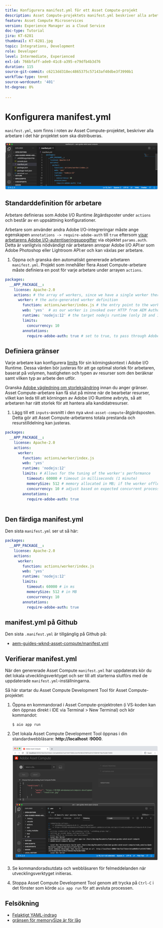 ```yaml
---
title: Konfigurera manifest.yml för ett Asset Compute-projekt
description: Asset Compute-projektets manifest.yml beskriver alla arbetare i det här projektet som ska distribueras.
feature: Asset Compute Microservices
version: Experience Manager as a Cloud Service
doc-type: Tutorial
jira: KT-6281
thumbnail: KT-6281.jpg
topic: Integrations, Development
role: Developer
level: Intermediate, Experienced
exl-id: 766bfaff-ade0-41c8-a395-e79dfb4b3d76
duration: 115
source-git-commit: c6213dd318ec4865375c57143af40dbe3f3990b1
workflow-type: tm+mt
source-wordcount: '401'
ht-degree: 0%

---
```


# Konfigurera manifest.yml

`manifest.yml`, som finns i roten av Asset Compute-projektet, beskriver alla arbetare i det här projektet som ska distribueras.

![manifest.yml](./assets/manifest/manifest.png)

## Standarddefinition för arbetare

Arbetare definieras som Adobe I/O Runtime åtgärdsposter under `actions` och består av en uppsättning konfigurationer.

Arbetare som använder andra Adobe I/O-integreringar måste ange egenskapen `annotations -> require-adobe-auth` till `true` eftersom [visar arbetarens Adobe I/O-autentiseringsuppgifter](https://experienceleague.adobe.com/docs/asset-compute/using/extend/develop-custom-application.html#access-adobe-apis) via objektet `params.auth`. Detta är vanligtvis nödvändigt när arbetaren anropar Adobe I/O API:er som Adobe Photoshop eller Lightroom API:er och kan växlas per arbetare.

1. Öppna och granska den automatiskt genererade arbetaren `manifest.yml`. Projekt som innehåller flera Asset Compute-arbetare måste definiera en post för varje arbetare under arrayen `actions`.

```yml
packages:
  __APP_PACKAGE__:
    license: Apache-2.0
    actions: # the array of workers, since we have a single worker there is only one entry beneath actions
      worker: # the auto-generated worker definition
        function: actions/worker/index.js # the entry point to the worker 
        web: 'yes'  # as our worker is invoked over HTTP from AEM Author service
        runtime: 'nodejs:12' # the target nodejs runtime (only 10 and 12 are supported)
        limits:
          concurrency: 10
        annotations:
          require-adobe-auth: true # set to true, to pass through Adobe I/O access token/client id via params.auth in the worker, typically required when the worker calls out to Adobe I/O APIs such as the Adobe Photoshop, or Lightroom.
```

## Definiera gränser

Varje arbetare kan konfigurera [limits](https://www.adobe.io/apis/experienceplatform/runtime/docs.html#!adobedocs/adobeio-runtime/master/guides/system_settings.md) för sin körningskontext i Adobe I/O Runtime. Dessa värden bör justeras för att ge optimal storlek för arbetaren, baserat på volymen, hastigheten och typen av resurser som den beräknar samt vilken typ av arbete den utför.

Granska [Adobe vägledning om storleksändring](https://experienceleague.adobe.com/docs/asset-compute/using/extend/develop-custom-application.html#sizing-workers) innan du anger gränser. Asset Compute-arbetare kan få slut på minne när de bearbetar resurser, vilket kan leda till att körningen av Adobe I/O Runtime avbryts, så att arbetaren har rätt storlek för att hantera alla kandidatresurser.

1. Lägg till ett `inputs`-avsnitt i den nya `wknd-asset-compute`-åtgärdsposten. Detta gör att Asset Compute-arbetarens totala prestanda och resurstilldelning kan justeras.

```yml
packages:
  __APP_PACKAGE__:
    license: Apache-2.0
    actions: 
      worker:
        function: actions/worker/index.js 
        web: 'yes' 
        runtime: 'nodejs:12'
        limits: # Allows for the tuning of the worker's performance
          timeout: 60000 # timeout in milliseconds (1 minute)
          memorySize: 512 # memory allocated in MB; if the worker offloads heavy computational work to other Web services this number can be reduced
          concurrency: 10 # adjust based on expected concurrent processing and timeout 
        annotations:
          require-adobe-auth: true
           
```

## Den färdiga manifest.yml

Den sista `manifest.yml` ser ut så här:

```yml
packages:
  __APP_PACKAGE__:
    license: Apache-2.0
    actions: 
      worker:
        function: actions/worker/index.js 
        web: 'yes' 
        runtime: 'nodejs:12'
        limits:
          timeout: 60000 # in ms
          memorySize: 512 # in MB
          concurrency: 10 
        annotations:
          require-adobe-auth: true
```

## manifest.yml på Github

Den sista `.manifest.yml` är tillgänglig på Github på:

+ [aem-guides-wknd-asset-compute/manifest.yml](https://github.com/adobe/aem-guides-wknd-asset-compute/blob/master/manifest.yml)


## Verifierar manifest.yml

När den genererade Asset Compute `manifest.yml` har uppdaterats kör du det lokala utvecklingsverktyget och ser till att starterna slutförs med de uppdaterade `manifest.yml`-inställningarna.

Så här startar du Asset Compute Development Tool för Asset Compute-projektet:

1. Öppna en kommandorad i Asset Compute-projektroten (i VS-koden kan den öppnas direkt i IDE via Terminal > New Terminal) och kör kommandot:

   ```
   $ aio app run
   ```

1. Det lokala Asset Compute Development Tool öppnas i din standardwebbläsare: __http://localhost :9000__.

   ![AIR-appkörning](assets/environment-variables/aio-app-run.png)

1. Se kommandoradsutdata och webbläsaren för felmeddelanden när utvecklingsverktyget initieras.
1. Stoppa Asset Compute Development Tool genom att trycka på `Ctrl-C` i det fönster som körde `aio app run` för att avsluta processen.

## Felsökning

+ [Felaktigt YAML-indrag](../troubleshooting.md#incorrect-yaml-indentation)
+ [gränsen för memorySize är för låg](../troubleshooting.md#memorysize-limit-is-set-too-low)
